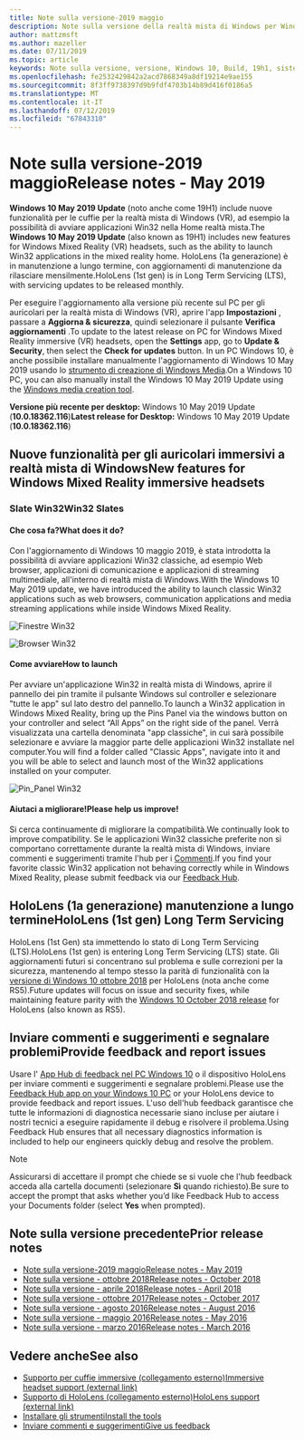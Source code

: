 ```yaml
---
title: Note sulla versione-2019 maggio
description: Note sulla versione della realtà mista di Windows per Windows 10 2019 aggiornamento (noto anche come 19H1).
author: mattzmsft
ms.author: mazeller
ms.date: 07/11/2019
ms.topic: article
keywords: Note sulla versione, versione, Windows 10, Build, 19h1, sistema operativo, 2019 maggio
ms.openlocfilehash: fe2532429842a2acd7868349a8df19214e9ae155
ms.sourcegitcommit: 8f3ff9738397d9b9fdf4703b14b89d416f0186a5
ms.translationtype: MT
ms.contentlocale: it-IT
ms.lasthandoff: 07/12/2019
ms.locfileid: "67843310"
---
```

# <a name="release-notes---may-2019"></a><span data-ttu-id="459d5-104">Note sulla versione-2019 maggio</span><span class="sxs-lookup"><span data-stu-id="459d5-104">Release notes - May 2019</span></span>

<span data-ttu-id="459d5-105">**Windows 10 May 2019 Update** (noto anche come 19H1) include nuove funzionalità per le cuffie per la realtà mista di Windows (VR), ad esempio la possibilità di avviare applicazioni Win32 nella Home realtà mista.</span><span class="sxs-lookup"><span data-stu-id="459d5-105">The **Windows 10 May 2019 Update** (also known as 19H1) includes new features for Windows Mixed Reality (VR) headsets, such as the ability to launch Win32 applications in the mixed reality home.</span></span> <span data-ttu-id="459d5-106">HoloLens (1a generazione) è in manutenzione a lungo termine, con aggiornamenti di manutenzione da rilasciare mensilmente.</span><span class="sxs-lookup"><span data-stu-id="459d5-106">HoloLens (1st gen) is in Long Term Servicing (LTS), with servicing updates to be released monthly.</span></span>

<span data-ttu-id="459d5-107">Per eseguire l'aggiornamento alla versione più recente sul PC per gli auricolari per la realtà mista di Windows (VR), aprire l'app **Impostazioni** , passare a **Aggiorna & sicurezza**, quindi selezionare il pulsante **Verifica aggiornamenti** .</span><span class="sxs-lookup"><span data-stu-id="459d5-107">To update to the latest release on PC for Windows Mixed Reality immersive (VR) headsets, open the **Settings** app, go to **Update & Security**, then select the **Check for updates** button.</span></span> <span data-ttu-id="459d5-108">In un PC Windows 10, è anche possibile installare manualmente l'aggiornamento di Windows 10 May 2019 usando lo [strumento di creazione di Windows Media](https://www.microsoft.com/software-download/windows10).</span><span class="sxs-lookup"><span data-stu-id="459d5-108">On a Windows 10 PC, you can also manually install the Windows 10 May 2019 Update using the [Windows media creation tool](https://www.microsoft.com/software-download/windows10).</span></span>

<span data-ttu-id="459d5-109">**Versione più recente per desktop:** Windows 10 May 2019 Update (**10.0.18362.116**)</span><span class="sxs-lookup"><span data-stu-id="459d5-109">**Latest release for Desktop:** Windows 10 May 2019 Update (**10.0.18362.116**)</span></span><br>

## <a name="new-features-for-windows-mixed-reality-immersive-headsets"></a><span data-ttu-id="459d5-110">Nuove funzionalità per gli auricolari immersivi a realtà mista di Windows</span><span class="sxs-lookup"><span data-stu-id="459d5-110">New features for Windows Mixed Reality immersive headsets</span></span>

### <a name="win32-slates"></a><span data-ttu-id="459d5-111">Slate Win32</span><span class="sxs-lookup"><span data-stu-id="459d5-111">Win32 Slates</span></span>

#### <a name="what-does-it-do"></a><span data-ttu-id="459d5-112">Che cosa fa?</span><span class="sxs-lookup"><span data-stu-id="459d5-112">What does it do?</span></span> 
<span data-ttu-id="459d5-113">Con l'aggiornamento di Windows 10 maggio 2019, è stata introdotta la possibilità di avviare applicazioni Win32 classiche, ad esempio Web browser, applicazioni di comunicazione e applicazioni di streaming multimediale, all'interno di realtà mista di Windows.</span><span class="sxs-lookup"><span data-stu-id="459d5-113">With the Windows 10 May 2019 update, we have introduced the ability to launch classic Win32 applications such as web browsers, communication applications and media streaming applications while inside Windows Mixed Reality.</span></span> 

![Finestre Win32](images/mr-win32-slates-1.png)

![Browser Win32](images/mr-win32-slates-2.png)

#### <a name="how-to-launch"></a><span data-ttu-id="459d5-116">Come avviare</span><span class="sxs-lookup"><span data-stu-id="459d5-116">How to launch</span></span>
<span data-ttu-id="459d5-117">Per avviare un'applicazione Win32 in realtà mista di Windows, aprire il pannello dei pin tramite il pulsante Windows sul controller e selezionare "tutte le app" sul lato destro del pannello.</span><span class="sxs-lookup"><span data-stu-id="459d5-117">To launch a Win32 application in Windows Mixed Reality, bring up the Pins Panel via the windows button on your controller and select “All Apps” on the right side of the panel.</span></span>  <span data-ttu-id="459d5-118">Verrà visualizzata una cartella denominata "app classiche", in cui sarà possibile selezionare e avviare la maggior parte delle applicazioni Win32 installate nel computer.</span><span class="sxs-lookup"><span data-stu-id="459d5-118">You will find a folder called "Classic Apps", navigate into it and you will be able to select and launch most of the Win32 applications installed on your computer.</span></span>

![Pin_Panel Win32](images/mr-win32-slates-pinspanel.png)

#### <a name="please-help-us-improve"></a><span data-ttu-id="459d5-120">Aiutaci a migliorare!</span><span class="sxs-lookup"><span data-stu-id="459d5-120">Please help us improve!</span></span>
<span data-ttu-id="459d5-121">Si cerca continuamente di migliorare la compatibilità.</span><span class="sxs-lookup"><span data-stu-id="459d5-121">We continually look to improve compatibility.</span></span>  <span data-ttu-id="459d5-122">Se le applicazioni Win32 classiche preferite non si comportano correttamente durante la realtà mista di Windows, inviare commenti e suggerimenti tramite l'hub per i [Commenti](https://support.microsoft.com/en-us/help/4021566/windows-10-send-feedback-to-microsoft-with-feedback-hub).</span><span class="sxs-lookup"><span data-stu-id="459d5-122">If you find your favorite classic Win32 application not behaving correctly while in Windows Mixed Reality, please submit feedback via our [Feedback Hub](https://support.microsoft.com/en-us/help/4021566/windows-10-send-feedback-to-microsoft-with-feedback-hub).</span></span>

## <a name="hololens-1st-gen-long-term-servicing"></a><span data-ttu-id="459d5-123">HoloLens (1a generazione) manutenzione a lungo termine</span><span class="sxs-lookup"><span data-stu-id="459d5-123">HoloLens (1st gen) Long Term Servicing</span></span>

<span data-ttu-id="459d5-124">HoloLens (1st Gen) sta immettendo lo stato di Long Term Servicing (LTS).</span><span class="sxs-lookup"><span data-stu-id="459d5-124">HoloLens (1st gen) is entering Long Term Servicing (LTS) state.</span></span> <span data-ttu-id="459d5-125">Gli aggiornamenti futuri si concentrano sul problema e sulle correzioni per la sicurezza, mantenendo al tempo stesso la parità di funzionalità con la [versione di Windows 10 ottobre 2018](release-notes-october-2018.md) per HoloLens (nota anche come RS5).</span><span class="sxs-lookup"><span data-stu-id="459d5-125">Future updates will focus on issue and security fixes, while maintaining feature parity with the [Windows 10 October 2018 release](release-notes-october-2018.md) for HoloLens (also known as RS5).</span></span> 

## <a name="provide-feedback-and-report-issues"></a><span data-ttu-id="459d5-126">Inviare commenti e suggerimenti e segnalare problemi</span><span class="sxs-lookup"><span data-stu-id="459d5-126">Provide feedback and report issues</span></span>

<span data-ttu-id="459d5-127">Usare l' [App Hub di feedback nel PC Windows 10](give-us-feedback.md) o il dispositivo HoloLens per inviare commenti e suggerimenti e segnalare problemi.</span><span class="sxs-lookup"><span data-stu-id="459d5-127">Please use the [Feedback Hub app on your Windows 10 PC](give-us-feedback.md) or your HoloLens device to provide feedback and report issues.</span></span> <span data-ttu-id="459d5-128">L'uso dell'hub feedback garantisce che tutte le informazioni di diagnostica necessarie siano incluse per aiutare i nostri tecnici a eseguire rapidamente il debug e risolvere il problema.</span><span class="sxs-lookup"><span data-stu-id="459d5-128">Using Feedback Hub ensures that all necessary diagnostics information is included to help our engineers quickly debug and resolve the problem.</span></span>

>[!NOTE]
><span data-ttu-id="459d5-129">Assicurarsi di accettare il prompt che chiede se si vuole che l'hub feedback acceda alla cartella documenti (selezionare **Sì** quando richiesto).</span><span class="sxs-lookup"><span data-stu-id="459d5-129">Be sure to accept the prompt that asks whether you’d like Feedback Hub to access your Documents folder (select **Yes** when prompted).</span></span>

## <a name="prior-release-notes"></a><span data-ttu-id="459d5-130">Note sulla versione precedente</span><span class="sxs-lookup"><span data-stu-id="459d5-130">Prior release notes</span></span>

* [<span data-ttu-id="459d5-131">Note sulla versione-2019 maggio</span><span class="sxs-lookup"><span data-stu-id="459d5-131">Release notes - May 2019</span></span>](release-notes-may-2019.md)
* [<span data-ttu-id="459d5-132">Note sulla versione - ottobre 2018</span><span class="sxs-lookup"><span data-stu-id="459d5-132">Release notes - October 2018</span></span>](release-notes-october-2018.md)
* [<span data-ttu-id="459d5-133">Note sulla versione - aprile 2018</span><span class="sxs-lookup"><span data-stu-id="459d5-133">Release notes - April 2018</span></span>](release-notes-april-2018.md)
* [<span data-ttu-id="459d5-134">Note sulla versione - ottobre 2017</span><span class="sxs-lookup"><span data-stu-id="459d5-134">Release notes - October 2017</span></span>](release-notes-october-2017.md)
* [<span data-ttu-id="459d5-135">Note sulla versione - agosto 2016</span><span class="sxs-lookup"><span data-stu-id="459d5-135">Release notes - August 2016</span></span>](release-notes-august-2016.md)
* [<span data-ttu-id="459d5-136">Note sulla versione - maggio 2016</span><span class="sxs-lookup"><span data-stu-id="459d5-136">Release notes - May 2016</span></span>](release-notes-may-2016.md)
* [<span data-ttu-id="459d5-137">Note sulla versione - marzo 2016</span><span class="sxs-lookup"><span data-stu-id="459d5-137">Release notes - March 2016</span></span>](release-notes-march-2016.md)

## <a name="see-also"></a><span data-ttu-id="459d5-138">Vedere anche</span><span class="sxs-lookup"><span data-stu-id="459d5-138">See also</span></span>
* [<span data-ttu-id="459d5-139">Supporto per cuffie immersive (collegamento esterno)</span><span class="sxs-lookup"><span data-stu-id="459d5-139">Immersive headset support (external link)</span></span>](https://docs.microsoft.com/windows/mixed-reality/enthusiast-guide/troubleshooting-windows-mixed-reality)
* [<span data-ttu-id="459d5-140">Supporto di HoloLens (collegamento esterno)</span><span class="sxs-lookup"><span data-stu-id="459d5-140">HoloLens support (external link)</span></span>](https://support.microsoft.com/products/hololens)
* [<span data-ttu-id="459d5-141">Installare gli strumenti</span><span class="sxs-lookup"><span data-stu-id="459d5-141">Install the tools</span></span>](install-the-tools.md)
* [<span data-ttu-id="459d5-142">Inviare commenti e suggerimenti</span><span class="sxs-lookup"><span data-stu-id="459d5-142">Give us feedback</span></span>](give-us-feedback.md)

